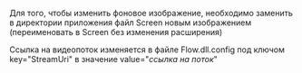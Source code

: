 Для того, чтобы изменить фоновое изображение, необходимо заменить в директории приложения файл Screen новым изображением (переименовать в Screen без изменения расширения)

Ссылка на видеопоток изменяется в файле Flow.dll.config под ключом key="StreamUri" в значение value="*ссылка на поток*"
